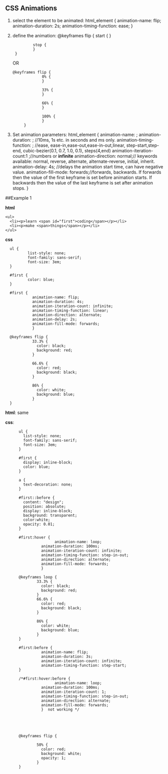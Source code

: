 ## CSS Animations

1. select the element to be animated: 
        html_element {
     			animation-name: flip;
                animation-duration: 2s;
                animation-timing-function: ease;
        }

2. define the animation:
		@keyframes flip {
        		start {
                }
                
                stop {
                }
        }
   OR
       
       @keyframes flip {
                    0% {
                    }
                    
                    33% {
                    }
                    
                    66% {
                    }
                    
                    100% {
                    }
            }

3. Set animation parameters:
			html_element {
            		animation-name: ;
                    animation-duration: ; //10ms, 1s etc. in seconds and ms only.
                    animation-timing-function: ; //ease, ease-in,ease-out,ease-in-out,linear, step-start,step-end, cubic-bezier(0.1, 0.7, 1.0, 0.1), steps(4,end)
                    animation-iteration-count:1 ;//numbers or __infinite__
					animation-direction: normal;// keywords available: normal, reverse, alternate, alternate-reverse, initial, inherit.
                    animation-delay: 4s; //delays the animation start time, can have negative value.
                    animation-fill-mode: forwards;//forwards, backwards. If forwards then the value of the first keyframe is set before animation starts. If backwards then the value of the last keyframe is set after animation stops.
            }

##Example 1

**html**

    <ul>
      <li><p>learn <span id="first">coding</span></p></li>
      <li><p>make <span>things</span></p></li>
    </ul>
    
**css**

      ul {
              list-style: none;
              font-family: sans-serif;
              font-size: 3em;
      }
      
      #first {
              color: blue;
      }
      
      #first {
                animation-name: flip;
                animation-duration: 4s;
                animation-iteration-count: infinite;
                animation-timing-function: linear;
                animation-direction: alternate;
                animation-delay: 2s;
                animation-fill-mode: forwards;
                }
      
      @keyframes flip {
                33.3% {
                  color: black;
                  background: red;
                }
                
                66.6% {
                  color: red;
                  background: black;
                }
      
                86% {
                  color: white;
                  background: blue;
                }
      }

**html**: same

**css**: 

          ul {
            list-style: none;
            font-family: sans-serif;
            font-size: 3em;
          }
          
          #first {
            display: inline-block;
            color: blue;
          }
          
          a {
            text-decoration: none;
          }
          
          #first::before {
            content: "design";
            position: absolute;
            display: inline-block;
            background: transparent;
            color:white;
            opacity: 0.01;
          }
          
          #first:hover {
                          animation-name: loop;
                    animation-duration: 100ms;
                    animation-iteration-count: infinite;
                    animation-timing-function: step-in-out;
                    animation-direction: alternate;
                    animation-fill-mode: forwards;
                    }
          
          @keyframes loop {
                  33.3% {
                    color: black;
                    background: red;
                  }
                  66.6% {
                    color: red;
                    background: black;
                  }
            
                  86% {
                    color: white;
                    background: blue;
                  }
          }
          
          #first:before {
                    animation-name: flip;
                    animation-duration: 3s;
                    animation-iteration-count: infinite;
                    animation-timing-function: step-start;
          }
          
          /*#first:hover:before {
                          animation-name: loop;
                    animation-duration: 100ms;
                    animation-iteration-count: 1;
                    animation-timing-function: step-in-out;
                    animation-direction: alternate;
                    animation-fill-mode: forwards;
                    }  not working */
          
          
          
          
          
          @keyframes flip {
            
                  50% {
                    color: red;
                    background: white;
                    opacity: 1;
                  }
          }

